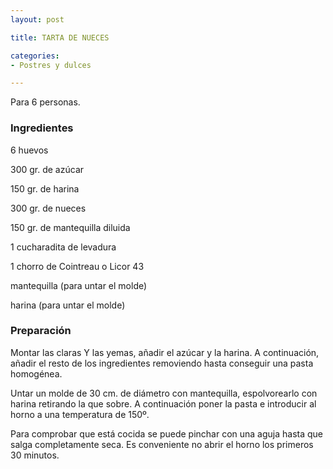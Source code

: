 ```yaml
---
layout: post

title: TARTA DE NUECES

categories:
- Postres y dulces

---
```

Para 6 personas.

<h3>Ingredientes</h3>

6 huevos

300 gr. de azúcar

150 gr. de harina

300 gr. de nueces

150 gr. de mantequilla diluida

1 cucharadita de levadura

1 chorro de Cointreau o Licor 43

mantequilla (para untar el molde)

harina (para untar el molde)

<h3>Preparación</h3>

Montar las claras Y las yemas, añadir el azúcar y la harina. A continuación, añadir el resto de los ingredientes removiendo hasta conseguir una pasta homogénea.

Untar un molde de 30 cm. de diámetro con mantequilla, espolvorearlo con harina retirando la que sobre. A continuación poner la pasta e introducir al horno a una temperatura de 150º.

Para comprobar que está cocida se puede pinchar con una aguja hasta que salga completamente seca. Es conveniente no abrir el horno los primeros 30 minutos.